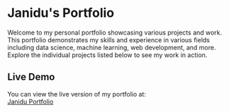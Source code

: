 # Janidu's Portfolio

Welcome to my personal portfolio showcasing various projects and work. This portfolio demonstrates my skills and experience in various fields including data science, machine learning, web development, and more. Explore the individual projects listed below to see my work in action.

## Live Demo

You can view the live version of my portfolio at:  
[Janidu Portfolio](https://janidu-portfolio-h23w3kyx6-janidu-imeshs-projects.vercel.app)

